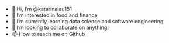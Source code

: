 - 👋 Hi, I’m @katarinalau151
- 👀 I’m interested in food and finance
- 🌱 I’m currently learning data science and software engineering
- 💞️ I’m looking to collaborate on anything!
- 📫 How to reach me on Github

<!---
katarinalau151/katarinalau151 is a ✨ special ✨ repository because its `README.md` (this file) appears on your GitHub profile.
You can click the Preview link to take a look at your changes.
--->
